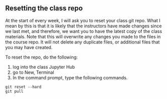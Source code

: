## Resetting the class repo

At the start of every week, I will ask you to reset your class git repo. What I mean by this is that it is likely that the instructors have made changes since we last met, and therefore, we want you to have the latest copy of the class materials. Note that this will overwrite any changes you made to the files in the course repo. It will not delete any duplicate files, or additional files that you may have created.

To reset the repo, do the following:

1. log into the class Jupyter Hub
1. go to New, Terminal
1. In the command prompt, type the following commands.

``` 
git reset --hard
git pull
```

